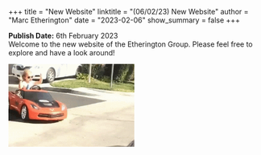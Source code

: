 +++
title = "New Website"
linktitle = "(06/02/23) New Website"
author = "Marc Etherington"
date = "2023-02-06"
show_summary = false 
+++

**Publish Date:** 6th February 2023
<br>
Welcome to the new website of the Etherington Group. Please feel free to explore and have a look around!
<br>

<img src="https://github.com/marc-k-etherington/marc-k-etherington.github.io/blob/main/content/posts/girl-car.gif?raw=true" width="250" height="auto">
